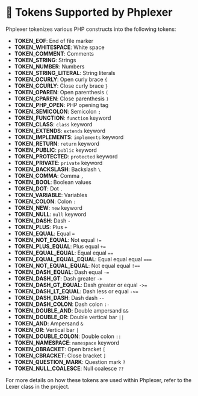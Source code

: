 # 🎫 Tokens Supported by Phplexer

Phplexer tokenizes various PHP constructs into the following tokens:

- **TOKEN_EOF**: End of file marker
- **TOKEN_WHITESPACE**: White space
- **TOKEN_COMMENT**: Comments
- **TOKEN_STRING**: Strings
- **TOKEN_NUMBER**: Numbers
- **TOKEN_STRING_LITERAL**: String literals
- **TOKEN_OCURLY**: Open curly brace `{`
- **TOKEN_CCURLY**: Close curly brace `}`
- **TOKEN_OPAREN**: Open parenthesis `(`
- **TOKEN_CPAREN**: Close parenthesis `)`
- **TOKEN_PHP_OPEN**: PHP opening tag
- **TOKEN_SEMICOLON**: Semicolon `;`
- **TOKEN_FUNCTION**: `function` keyword
- **TOKEN_CLASS**: `class` keyword
- **TOKEN_EXTENDS**: `extends` keyword
- **TOKEN_IMPLEMENTS**: `implements` keyword
- **TOKEN_RETURN**: `return` keyword
- **TOKEN_PUBLIC**: `public` keyword
- **TOKEN_PROTECTED**: `protected` keyword
- **TOKEN_PRIVATE**: `private` keyword
- **TOKEN_BACKSLASH**: Backslash `\`
- **TOKEN_COMMA**: Comma `,`
- **TOKEN_BOOL**: Boolean values
- **TOKEN_DOT**: Dot `.`
- **TOKEN_VARIABLE**: Variables
- **TOKEN_COLON**: Colon `:`
- **TOKEN_NEW**: `new` keyword
- **TOKEN_NULL**: `null` keyword
- **TOKEN_DASH**: Dash `-`
- **TOKEN_PLUS**: Plus `+`
- **TOKEN_EQUAL**: Equal `=`
- **TOKEN_NOT_EQUAL**: Not equal `!=`
- **TOKEN_PLUS_EQUAL**: Plus equal `+=`
- **TOKEN_EQUAL_EQUAL**: Equal equal `==`
- **TOKEN_EQUAL_EQUAL_EQUAL**: Equal equal equal `===`
- **TOKEN_NOT_EQUAL_EQUAL**: Not equal equal `!==`
- **TOKEN_DASH_EQUAL**: Dash equal `-=`
- **TOKEN_DASH_GT**: Dash greater `->`
- **TOKEN_DASH_GT_EQUAL**: Dash greater or equal `->=`
- **TOKEN_DASH_LT_EQUAL**: Dash less or equal `-<=`
- **TOKEN_DASH_DASH**: Dash dash `--`
- **TOKEN_DASH_COLON**: Dash colon `:-`
- **TOKEN_DOUBLE_AND**: Double ampersand `&&`
- **TOKEN_DOUBLE_OR**: Double vertical bar `||`
- **TOKEN_AND**: Ampersand `&`
- **TOKEN_OR**: Vertical bar `|`
- **TOKEN_DOUBLE_COLON**: Double colon `::`
- **TOKEN_NAMESPACE**: `namespace` keyword
- **TOKEN_OBRACKET**: Open bracket `[`
- **TOKEN_CBRACKET**: Close bracket `]`
- **TOKEN_QUESTION_MARK**: Question mark `?`
- **TOKEN_NULL_COALESCE**: Null coalesce `??`

For more details on how these tokens are used within Phplexer, refer to the Lexer class in the project.
